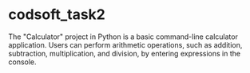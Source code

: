 # codsoft_task2
 The "Calculator" project in Python is a basic command-line calculator application. Users can perform arithmetic operations, such as addition, subtraction, multiplication, and division, by entering expressions in the console. 
